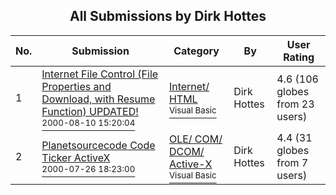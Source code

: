 ﻿<div align="center">

## All Submissions by Dirk Hottes

</div>

No.  | Submission | Category | By   | User Rating
---- | ---------- | -------- | ---- | -----------
1 | [Internet File Control \(File Properties and Download, with Resume Function\) UPDATED\!<br /><sup>2000-08-10 15:20:04</sup>](https://github.com/Planet-Source-Code/dirk-hottes-internet-file-control-file-properties-and-download-with-resume-function-update__1-10403) | [Internet/ HTML<br /><sup>Visual Basic</sup>](../ByCategory/internet-html__1-34.md) | Dirk Hottes | 4.6 (106 globes from 23 users)
2 | [Planetsourcecode Code Ticker ActiveX<br /><sup>2000-07-26 18:23:00</sup>](https://github.com/Planet-Source-Code/dirk-hottes-planetsourcecode-code-ticker-activex__1-10093) | [OLE/ COM/ DCOM/ Active\-X<br /><sup>Visual Basic</sup>](../ByCategory/ole-com-dcom-active-x__1-29.md) | Dirk Hottes | 4.4 (31 globes from 7 users)
